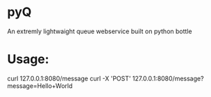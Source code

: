 pyQ
===
An extremly lightwaight queue webservice built on python bottle

Usage:
===
curl 127.0.0.1:8080/message
curl -X 'POST' 127.0.0.1:8080/message?message=Hello+World
